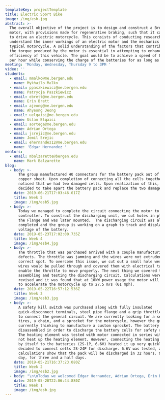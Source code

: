 ```yaml
---
templateKey: projectTemplate
title: Electric Sport Bike
image: /img/esb.jpg
abstract: >-
  The overall objective of the project is to design and construct a Brushless DC
  motor, with provisions made for regenerative braking, such that it can be used
  to drive an electric motorcycle. ​This consists of conducting research to
  understand the inner workings of an electric motor and the mechanics of a
  typical motorcycle. A solid understanding of the factors that contribute to
  the torque produced by the motor is essential in attempting to enhance the
  efficiency of this vehicle. The goal would be to achieve a speed of 80 miles
  per hour while conserving the charge of the batteries for as long as possible.
meeting: 'Monday, Wednesday, Thursday 9 to 3PM '
video: ''
students:
  - email: mmalko@me.bergen.edu
    name: Mykhailo Malko
  - email: ppaszkiewicz@me.bergen.edu
    name: Patrycja Paszkiewicz
  - email: ebrett@me.bergen.edu
    name: Erin Brett
  - email: ajeong@me.bergen.edu
    name: Ahyeong Jeong
  - email: uelqaisi@me.bergen.edu
    name: Uslan Elqaisi
  - email: aortega@me.bergen.edu
    name: Adrian Ortega
  - email: jsrejic@me.bergen.edu
    name: Jemil Srejic
  - email: ehernandez12@me.bergen.edu
    name: 'Edgar Hernandez '
mentors:
  - email: mbalzarette@bergen.edu
    name: Mark Balzarette
blog:
  - body: >-
      The group manufactured 40 connectors for the battery pack out of a large
      copper sheet. Upon completion of connecting all the cells together, we
      noticed that we had two damaged cells. Upon realization of this, we
      decided to take apart the battery pack and replace the two damaged cells.
    date: 2019-06-21T17:03:46.017Z
    title: Week 5
    image: /img/esb5.jpg
  - body: >-
      Today we managed to complete the circuit connecting the motor to the
      controller. To construct the discharging unit, we cut holes in plywood for
      the Flange and was later mounted.  The discharging circuit was also
      completed and the group is working on a graph to track and display the
      voltage of the battery.
    date: 2019-05-23T17:02:00.735Z
    title: Week 4
    image: /img/esb4.jpg
  - body: >-
      The throttle that was purchased arrived with a couple manufacturing
      defects. The throttle was jamming and the wires were not extruded from the
      correct spot. To overcome this issue, we cut out a small hole were the
      wires would be pulled through and covered them with electrical tape to
      enable the throttle to move properly. The next thing we covered today was
      assembling and testing the discharging circuit. Calculations were also
      revised and it was found that at 10kW power usage the motor will be able
      to accelerate the motorcycle up to 27.5 m/s (61 mph).
    date: 2019-05-22T16:57:12.536Z
    title: Week 3
    image: /img/esb3.jpg
  - body: >-
      A safety kill switch was purchased along with fully insulated
      quick-disconnect terminals, steel pipe flange and a grip throttle in order
      to connect the general circuit. We are currently looking for a set of
      tires, a chain, and a sprocket for the motorcycle, however the group is
      currently thinking to manufacture a custom sprocket. The battery was
      disassembled in order to discharge the battery cells for safety reasons.
      The heating element was tested with motor connected in series with it. Did
      not heat up the heating element. However, connecting the heating element
      by itself to the batteries (2S-1P, 6.6V) heated it up very quickly. It was
      decided to connect cells 2S-24P for discharge. 6.6V was tested, and the
      calculations show that the pack will be discharged in 32 hours. 9 hours a
      day, for three and a half days.
    date: 2019-05-21T16:37:23.080Z
    title: Week 2
    image: /img/esb2.jpg
  - body: "\n\nToday we welcomed Edgar Hernandez, Adrian Ortega, Erin Brett and Ben Wenberg to the project. The new group members were introduced to the motorcycle and we discussed the plans for the summer as a group. We took the initiative to clean up the motorcycle a bit and cleaned the rust off the breaks, checked inside the pistons for water damage, and put the suspension back in. Because each one of our schedules differ, we have decided that two - three people will be working together on a specific task in order to increase the amount of work being done to complete the project. Fortunately, the size of our group has doubled since last semester and we are expecting more progress to be done on the project throughout the summer.\n\n![](/img/screen-shot-2019-08-21-at-3.16.55-pm.png)\n\nA safety kill switch was purchased along with fully insulated quick-disconnect terminals, steel pipe flange and a grip throttle in order to connect the general circuit. We are currently looking for a set of tires, a chain, and a sprocket for the motorcycle, however the group is currently thinking to manufacture a custom sprocket. The battery was disassembled in order to discharge the battery cells for safety reasons. The heating element was tested with motor connected in series with it. Did not heat up the heating element. However, connecting the heating element by itself to the batteries (2S-1P, 6.6V) heated it up very quickly. It was decided to connect cells 2S-24P for discharge. 6.6V was tested, and the calculations show that the pack will be discharged in 32 hours. 9 hours a day, for three and a half days.\n\n![](/img/screen-shot-2019-08-21-at-3.19.00-pm.png)\n\nThe throttle that was purchased arrived with a couple manufacturing defects. The throttle was jamming and the wires were not extruded from the correct spot. To overcome this issue, we cut out a small hole were the wires would be pulled through and covered them with electrical tape to enable the throttle to move properly. The next thing we covered today was assembling and testing the discharging circuit. Calculations were also revised and it was found that at 10kW power usage the motor will be able to accelerate the motorcycle up to 27.5 m/s (61 mph).\r\n\n![](/img/screen-shot-2019-08-21-at-3.19.55-pm.png)\n\n \rToday we managed to complete the circuit connecting the motor to the controller. To construct the discharging unit, we cut holes in plywood for the Flange and was later mounted.  The discharging circuit was also completed and the group is working on a graph to track and display the voltage of the battery."
    date: 2019-05-20T22:06:44.880Z
    title: Week 1
    image: /img/esb.jpg
---
```


